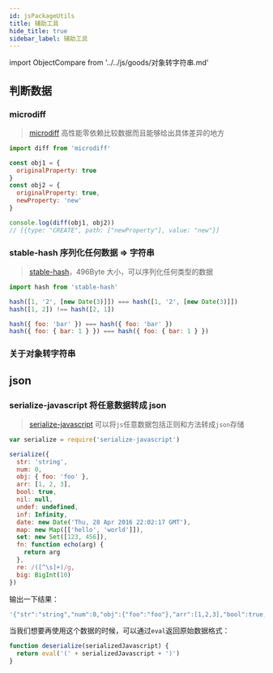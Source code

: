 ```yaml
---
id: jsPackageUtils
title: 辅助工具
hide_title: true
sidebar_label: 辅助工具
---
```


import ObjectCompare from '../../js/goods/对象转字符串.md'

## 判断数据

### microdiff

> [microdiff](https://github.com/AsyncBanana/microdiff) 高性能零依赖比较数据而且能够给出具体差异的地方

```javascript
import diff from 'microdiff'

const obj1 = {
  originalProperty: true
}
const obj2 = {
  originalProperty: true,
  newProperty: 'new'
}

console.log(diff(obj1, obj2))
// [{type: "CREATE", path: ["newProperty"], value: "new"}]
```

### stable-hash 序列化任何数据 => 字符串

> [stable-hash](https://github.com/shuding/stable-hash)，496Byte 大小，可以序列化任何类型的数据

```javascript
import hash from 'stable-hash'

hash([1, '2', [new Date(3)]]) === hash([1, '2', [new Date(3)]])
hash([1, 2]) !== hash([2, 1])

hash({ foo: 'bar' }) === hash({ foo: 'bar' })
hash({ foo: { bar: 1 } }) === hash({ foo: { bar: 1 } })
```

### 关于对象转字符串

<ObjectCompare />

## json

### serialize-javascript 将任意数据转成 json

> [serialize-javascript](https://github.com/yahoo/serialize-javascript) 可以将`js`任意数据包括正则和方法转成`json`存储

```javascript
var serialize = require('serialize-javascript')

serialize({
  str: 'string',
  num: 0,
  obj: { foo: 'foo' },
  arr: [1, 2, 3],
  bool: true,
  nil: null,
  undef: undefined,
  inf: Infinity,
  date: new Date('Thu, 28 Apr 2016 22:02:17 GMT'),
  map: new Map([['hello', 'world']]),
  set: new Set([123, 456]),
  fn: function echo(arg) {
    return arg
  },
  re: /([^\s]+)/g,
  big: BigInt(10)
})
```

输出一下结果：

```javascript
'{"str":"string","num":0,"obj":{"foo":"foo"},"arr":[1,2,3],"bool":true,"nil":null,"undef":undefined,"inf":Infinity,"date":new Date("2016-04-28T22:02:17.000Z"),"map":new Map([["hello","world"]]),"set":new Set([123,456]),"fn":function echo(arg) { return arg; },"re":new RegExp("([^\\\\s]+)", "g"),"big":BigInt("10")}'
```

当我们想要再使用这个数据的时候，可以通过`eval`返回原始数据格式：

```javascript
function deserialize(serializedJavascript) {
  return eval('(' + serializedJavascript + ')')
}
```
